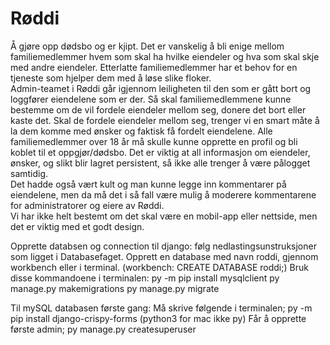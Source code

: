 # Røddi

Å gjøre opp dødsbo og er kjipt. Det er vanskelig å bli enige mellom familiemedlemmer hvem som  skal ha hvilke eiendeler og hva som skal skje med andre eiendeler. Etterlatte familiemedlemmer har  et behov for en tjeneste som hjelper dem med å løse slike floker.  
Admin-teamet i Røddi går igjennom leiligheten til den som er gått bort og loggfører eiendelene som  er der. Så skal familiemedlemmene kunne bestemme om de vil fordele eiendeler mellom seg,  donere det bort eller kaste det. Skal de fordele eiendeler mellom seg, trenger vi en smart måte å la  dem komme med ønsker og faktisk få fordelt eiendelene. Alle familiemedlemmer over 18 år må  skulle kunne opprette en profil og bli koblet til et oppgjør/dødsbo. Det er viktig at all informasjon om  eiendeler, ønsker, og slikt blir lagret persistent, så ikke alle trenger å være pålogget samtidig.  
Det hadde også vært kult og man kunne legge inn kommentarer på eiendelene, men da må det i så  fall være mulig å moderere kommentarene for administratorer og eiere av Røddi.  
Vi har ikke helt bestemt om det skal være en mobil-app eller nettside, men det er viktig med et godt  design.

Opprette databsen og connection til django:
følg nedlastingsunstruksjoner som ligget i Databasefaget. Opprett en database med navn roddi, gjennom workbench eller i terminal. (workbench: CREATE DATABASE roddi;)
Bruk disse kommandoene i terminalen:
py -m pip install mysqlclient
py manage.py makemigrations
py manage.py migrate 

Til mySQL databasen første gang:
Må skrive følgende i terminalen;
py -m pip install django-crispy-forms    (python3 for mac ikke py)
Får å opprette første admin;
py manage.py createsuperuser
